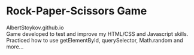 # Rock-Paper-Scissors Game
<link>AlbertStoykov.github.io</link><br>
Game developed to test and improve my HTML/CSS and Javascript skills.<br>
Practiced how to use getElementById, querySelector, Math.random and more...
